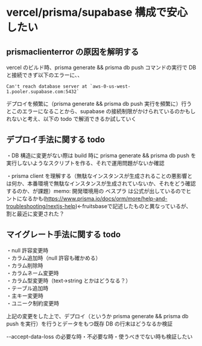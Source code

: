 # vercel/prisma/supabase 構成で安心したい

## prismaclienterror の原因を解明する

vercel のビルド時、prisma generate && prisma db push コマンドの実行で DB と接続できず以下のエラーに、、

```
Can't reach database server at `aws-0-us-west-1.pooler.supabase.com:5432`
```

デプロイを頻繁に（prisma generate && prisma db push 実行を頻繁に）行うとこのエラーになることから、supabase の接続制限がかけられているのかもしれないと考え、以下の todo で解消できるか試していく

## デプロイ手法に関する todo

・DB 構造に変更がない際は build 時に prisma generate && prisma db push を実行しないようなスクリプトを作る、それで運用問題がないか確認

・prisma
client を理解する（無駄なインスタンスが生成されることの悪影響とは何か、本番環境で無駄なインスタンスが生成されていないか、それをどう確認するのか、が課題）memo: 開発環境用の ベスプラ は公式が出しているのでヒントになるかも(https://www.prisma.io/docs/orm/more/help-and-troubleshooting/nextjs-help)←fruitsbaseで記述したものと異なっているが、割と最近に変更された？

## マイグレート手法に関する todo

・null 許容変更時  
・カラム追加時（null 許容も確かめる）  
・カラム削除時  
・カラムネーム変更時  
・カラム型変更時（text→string とかはどうなる？）  
・テーブル追加時  
・主キー変更時  
・ユニーク制約変更時

上記の変更をした上で、デプロイ（というか prisma generate && prisma db push を実行）を行うとデータをもつ既存 DB の行末はどうなるか検証

--accept-data-loss の必要な時・不必要な時・使うべきでない時も検証したい
